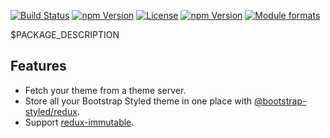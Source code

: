 [![Build Status](https://travis-ci.org/bootstrap-styled/saga.svg?branch=master)](https://travis-ci.org/bootstrap-styled/saga) [![npm Version](https://img.shields.io/npm/v/@bootstrap-styled/saga.svg?style=flat)](https://www.npmjs.com/package/@bootstrap-styled/saga) [![License](https://img.shields.io/npm/l/@bootstrap-styled/saga.svg?style=flat)](https://www.npmjs.com/package/@bootstrap-styled/saga) [![npm Version](https://img.shields.io/node/v/@bootstrap-styled/saga.svg?style=flat)](https://www.npmjs.com/package/@bootstrap-styled/saga) [![Module formats](https://img.shields.io/badge/module%20formats-umd%2C%20cjs%2C%20esm-green.svg?style=flat)](https://www.npmjs.com/package/@bootstrap-styled/saga)

$PACKAGE_DESCRIPTION

## Features

- Fetch your theme from a theme server.
- Store all your Bootstrap Styled theme in one place with [@bootstrap-styled/redux](https://www.npmjs.com/package/@bootstrap-styled/redux).
- Support [redux-immutable](https://redux.js.org/recipes/usingimmutablejs). 
